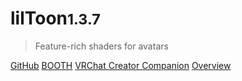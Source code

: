 <h1>lilToon<small>1.3.7</small></h1>

> Feature-rich shaders for avatars

[GitHub](https://github.com/lilxyzw/lilToon/releases)
[BOOTH](https://lilxyzw.booth.pm/items/3087170)
[VRChat Creator Companion](vcc://vpm/addRepo?url=https://lilxyzw.github.io/vpm-repos/vpm.json)
[Overview](#Overview)